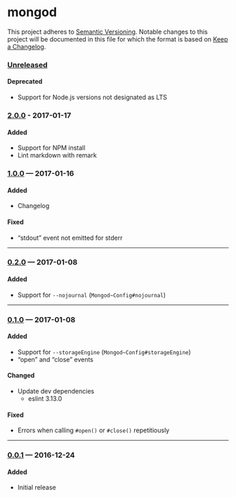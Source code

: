 # mongod

This project adheres to [Semantic Versioning](http://semver.org/). Notable
changes to this project will be documented in this file for which the format
is based on [Keep a Changelog](http://keepachangelog.com/).

### [Unreleased][]

#### Deprecated

- Support for Node.js versions not designated as LTS

### [2.0.0][] - 2017-01-17

#### Added

- Support for NPM install
- Lint markdown with remark

### [1.0.0][] — 2017-01-16

#### Added

- Changelog

#### Fixed

- “stdout” event not emitted for stderr

---

### [0.2.0][] — 2017-01-08

#### Added

- Support for `--nojournal` (`Mongod~Config#nojournal`)

---

### [0.1.0][] — 2017-01-08

#### Added

- Support for `--storageEngine` (`Mongod~Config#storageEngine`)
- “open” and “close” events

#### Changed

- Update dev dependencies
  - eslint 3.13.0

#### Fixed

- Errors when calling `#open()` or `#close()` repetitiously

---

### [0.0.1][] — 2016-12-24

#### Added

- Initial release

[Unreleased]: https://github.com/BrandonZacharie/node-mongod/compare/2.0.0...HEAD
[2.0.0]: https://github.com/BrandonZacharie/node-mongod/compare/1.0.0...2.0.0
[1.0.0]: https://github.com/BrandonZacharie/node-mongod/compare/0.2.0...1.0.0
[0.2.0]: https://github.com/BrandonZacharie/node-mongod/compare/0.1.0...0.2.0
[0.1.0]: https://github.com/BrandonZacharie/node-mongod/compare/0.0.1...0.1.0 
[0.0.1]: https://github.com/BrandonZacharie/node-mongod/compare/694e8...0.0.1
